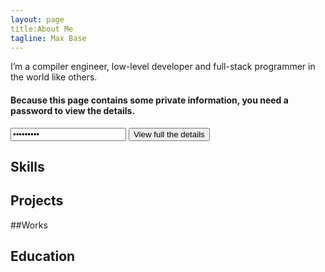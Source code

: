 ```yaml
---
layout: page
title:About Me
tagline: Max Base
---
```


I’m a compiler engineer, low-level developer and full-stack programmer in the world like others.

#### Because this page contains some private information, you need a password to view the details.

<input type="password" value="123456789" name="password" id="password" required="true">
<button id="view">View full the details</button>

<style>
.secret
{
  display: none;
}
</style>

## Skills

<div class="secret">
  <ul>
    <li>Compiler</li>
    <li>Assembly</li>
    <li>C</li>
    <li>...</li>
  </ul>
</div>

## Projects

<div class="secret">
  <ul>
    <li>...</li>
  </ul>
</div>

##Works

<div class="secret">
  <ul>
    <li>...</li>
  </ul>
</div>

## Education

<div class="secret">
  <ul>
    <li>...</li>
  </ul>
</div>

<script>
let button=document.querySelector("#view");
let password=document.querySelector("#password");
function parse(input)
{
  /*
  input=input.replace("<xtag1567891([^>]+)>","<b$1>");
  input=input.replace("<xtag0512054([^>]+)>","<u$1>");
  input=input.replace("<xtag9744051([^>]+)>","<i$1>");
  input=input.replace("<xtag4971234([^>]+)>","<a$1>");
  input=input.replace("<xtag7621642([^>]+)>","<li$1>");
  input=input.replace("<xtag3497823([^>]+)>","<ul$1>");
  input=input.replace("<xtag0508063([^>]+)>","<div$1>");
  input=input.replace("<xtag4619807([^>]+)>","<span$1>");
  */
  let result="";
  let maps=passwordMap(password.value);
  // console.log(maps);
  let index=0;
  for(character of input)
  {
    // console.log("Current : " + character);
    if(maps[character])
    {
      // console.log("Is My Map : " + maps[character]);
      result+=maps[character];
    }
    else
    {
      // console.log("Not My Map!");
      result+=character;
    }
    // else{}
    // index++;
  }
  return result;
}
function passwordMap(pass)
{
  // console.log("Password : " + pass);
  const getName = (i) =>
  {
       const previousLetters = (i >= 26 ? getColumnName(Math.floor(i / 26) -1 ) : '');
       const lastLetter = 'ABCDEFGHIJKLMNOPQRSTUVWXYZ'[i % 26]; 
       return previousLetters + lastLetter;
  }
  let maps={};
  const charStart=33;
  const CharDone=125;
  let passwordIndex=0;
  for(let index=charStart;index<=CharDone;index++)
  {
    // passwordIndex=index-charStart;
    if(! pass[passwordIndex])
    {
      passwordIndex=0;
    }
    maps[String.fromCharCode(index)]=pass[passwordIndex];
    passwordIndex++;
  }
  return maps;
}
function checkElement(secret)
{
  // console.log(secret);
  let childs = secret.children;
  for(child of childs)
  {
    // alert( child.textContent);
    if(child.children.length >0)
    {
      // console.log("have child");
      // checkElement(child.children);
      for(child_children of child.children)
      {
        checkElement(child_children);
      }
    }
    else
    {
      // console.log("Item : "+child.innerText);
      child.textContent=parse(child.textContent);
    }
  }
  // secret.innerHTML=parse(secret.innerHTML);
  secret.style.display="block";
}
if(button && password)
{
  button.onclick=function()
  {
    if(password.value!="")
    {
      let secrets=document.querySelectorAll(".secret");
      // console.log(secrets);
      for(secret of secrets)
      {
        checkElement(secret);
      }
    }
    else
    {
      alert("Password Field is empty!");
    }
  }
}
else
{
  alert("Error!");
}
</script>
